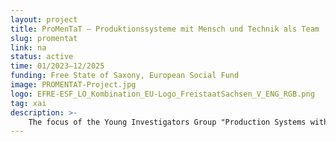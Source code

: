 ```yaml
---
layout: project
title: ProMenTaT – Produktionssysteme mit Mensch und Technik als Team
slug: promentat
link: na
status: active
time: 01/2023–12/2025
funding: Free State of Saxony, European Social Fund
image: PROMENTAT-Project.jpg
logo: EFRE-ESF_LO_Kombination_EU-Logo_FreistaatSachsen_V_ENG_RGB.png
tag: xai
description: >-
    The focus of the Young Investigators Group "Production Systems with Machines and Technology as a Team" (ProMenTaT) is research into the roles and tasks that people as individuals will assume in future production systems. The shortage of skilled workers, which will become even more acute in the coming years, will contribute to a drastic change in the demands placed on employees. While fewer skilled workers are available on the labor market, at the same time the demands on employees are increasing as a result of advancing digitization. In future production systems, people and technology will work hand in hand as a hybrid team, collaborating ad hoc and without lengthy configuration efforts.   On the one hand, this requires new concepts at the technical level for increasing the anticipation capabilities of technical systems. On the other hand, new concepts are needed to make the actions of technical systems comprehensible to humans and thus increase acceptance of these systems. Finally, new concepts are needed to represent people with their knowledge and skills in a complex socio-technical system and to enable the technical systems interacting with them to integrate them ad hoc into value creation on this basis. Our team contributes novel visualization approaches for Explainable AI and supporting unskilled workers with spatial augmented reality at the workplace.
---
```

